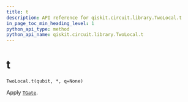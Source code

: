 ```yaml
---
title: t
description: API reference for qiskit.circuit.library.TwoLocal.t
in_page_toc_min_heading_level: 1
python_api_type: method
python_api_name: qiskit.circuit.library.TwoLocal.t
---
```


# t

<span id="qiskit.circuit.library.TwoLocal.t" />

`TwoLocal.t(qubit, *, q=None)`

Apply [`TGate`](qiskit.circuit.library.TGate "qiskit.circuit.library.TGate").

